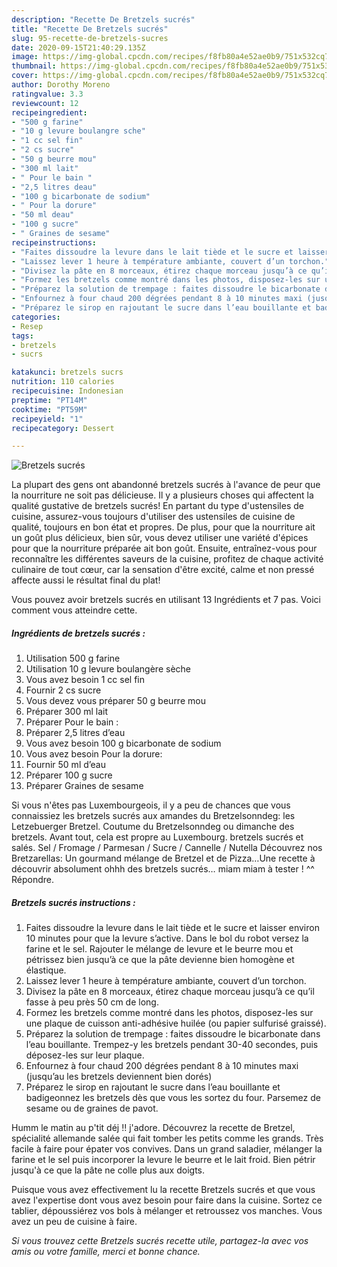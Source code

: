 ```yaml
---
description: "Recette De Bretzels sucrés"
title: "Recette De Bretzels sucrés"
slug: 95-recette-de-bretzels-sucres
date: 2020-09-15T21:40:29.135Z
image: https://img-global.cpcdn.com/recipes/f8fb80a4e52ae0b9/751x532cq70/bretzels-sucres-photo-principale-de-la-recette.jpg
thumbnail: https://img-global.cpcdn.com/recipes/f8fb80a4e52ae0b9/751x532cq70/bretzels-sucres-photo-principale-de-la-recette.jpg
cover: https://img-global.cpcdn.com/recipes/f8fb80a4e52ae0b9/751x532cq70/bretzels-sucres-photo-principale-de-la-recette.jpg
author: Dorothy Moreno
ratingvalue: 3.3
reviewcount: 12
recipeingredient:
- "500 g farine"
- "10 g levure boulangre sche"
- "1 cc sel fin"
- "2 cs sucre"
- "50 g beurre mou"
- "300 ml lait"
- " Pour le bain "
- "2,5 litres deau"
- "100 g bicarbonate de sodium"
- " Pour la dorure"
- "50 ml deau"
- "100 g sucre"
- " Graines de sesame"
recipeinstructions:
- "Faites dissoudre la levure dans le lait tiède et le sucre et laisser environ 10 minutes pour que la levure s’active. Dans le bol du robot versez la farine et le sel. Rajouter le mélange de levure et le beurre mou et pétrissez bien jusqu’à ce que la pâte devienne bien homogène et élastique."
- "Laissez lever 1 heure à température ambiante, couvert d’un torchon."
- "Divisez la pâte en 8 morceaux, étirez chaque morceau jusqu’à ce qu’il fasse à peu près 50 cm de long."
- "Formez les bretzels comme montré dans les photos, disposez-les sur une plaque de cuisson anti-adhésive huilée (ou papier sulfurisé graissé)."
- "Préparez la solution de trempage : faites dissoudre le bicarbonate dans l’eau bouillante. Trempez-y les bretzels pendant 30-40 secondes, puis déposez-les sur leur plaque."
- "Enfournez à four chaud 200 dégrées pendant 8 à 10 minutes maxi (jusqu’au les bretzels deviennent bien dorés)"
- "Préparez le sirop en rajoutant le sucre dans l’eau bouillante et badigeonnez les bretzels dès que vous les sortez du four. Parsemez de sesame ou de graines de pavot."
categories:
- Resep
tags:
- bretzels
- sucrs

katakunci: bretzels sucrs 
nutrition: 110 calories
recipecuisine: Indonesian
preptime: "PT14M"
cooktime: "PT59M"
recipeyield: "1"
recipecategory: Dessert

---
```



![Bretzels sucrés](https://img-global.cpcdn.com/recipes/f8fb80a4e52ae0b9/751x532cq70/bretzels-sucres-photo-principale-de-la-recette.jpg)

La plupart des gens ont abandonné bretzels sucrés à l'avance de peur que la nourriture ne soit pas délicieuse. Il y a plusieurs choses qui affectent la qualité gustative de bretzels sucrés! En partant du type d'ustensiles de cuisine, assurez-vous toujours d'utiliser des ustensiles de cuisine de qualité, toujours en bon état et propres. De plus, pour que la nourriture ait un goût plus délicieux, bien sûr, vous devez utiliser une variété d'épices pour que la nourriture préparée ait bon goût. Ensuite, entraînez-vous pour reconnaître les différentes saveurs de la cuisine, profitez de chaque activité culinaire de tout cœur, car la sensation d'être excité, calme et non pressé affecte aussi le résultat final du plat!

<!--inarticleads1-->

Vous pouvez avoir bretzels sucrés en utilisant 13 Ingrédients et 7 pas. Voici comment vous atteindre cette.

##### Ingrédients de bretzels sucrés :

1. Utilisation 500 g farine
1. Utilisation 10 g levure boulangère sèche
1. Vous avez besoin 1 cc sel fin
1. Fournir 2 cs sucre
1. Vous devez vous préparer 50 g beurre mou
1. Préparer 300 ml lait
1. Préparer  Pour le bain :
1. Préparer 2,5 litres d’eau
1. Vous avez besoin 100 g bicarbonate de sodium
1. Vous avez besoin  Pour la dorure:
1. Fournir 50 ml d’eau
1. Préparer 100 g sucre
1. Préparer  Graines de sesame


Si vous n&#39;êtes pas Luxembourgeois, il y a peu de chances que vous connaissiez les bretzels sucrés aux amandes du Bretzelsonndeg: les Letzebuerger Bretzel. Coutume du Bretzelsonndeg ou dimanche des bretzels. Avant tout, cela est propre au Luxembourg. bretzels sucrés et salés. Sel / Fromage / Parmesan / Sucre / Cannelle / Nutella Découvrez nos Bretzarellas: Un gourmand mélange de Bretzel et de Pizza…Une recette à découvrir absolument ohhh des bretzels sucrés… miam miam à tester ! ^^ Répondre. 

<!--inarticleads2-->

##### Bretzels sucrés instructions :

1. Faites dissoudre la levure dans le lait tiède et le sucre et laisser environ 10 minutes pour que la levure s’active. Dans le bol du robot versez la farine et le sel. Rajouter le mélange de levure et le beurre mou et pétrissez bien jusqu’à ce que la pâte devienne bien homogène et élastique.
1. Laissez lever 1 heure à température ambiante, couvert d’un torchon.
1. Divisez la pâte en 8 morceaux, étirez chaque morceau jusqu’à ce qu’il fasse à peu près 50 cm de long.
1. Formez les bretzels comme montré dans les photos, disposez-les sur une plaque de cuisson anti-adhésive huilée (ou papier sulfurisé graissé).
1. Préparez la solution de trempage : faites dissoudre le bicarbonate dans l’eau bouillante. Trempez-y les bretzels pendant 30-40 secondes, puis déposez-les sur leur plaque.
1. Enfournez à four chaud 200 dégrées pendant 8 à 10 minutes maxi (jusqu’au les bretzels deviennent bien dorés)
1. Préparez le sirop en rajoutant le sucre dans l’eau bouillante et badigeonnez les bretzels dès que vous les sortez du four. Parsemez de sesame ou de graines de pavot.


Humm le matin au p&#39;tit déj !! j&#39;adore. Découvrez la recette de Bretzel, spécialité allemande salée qui fait tomber les petits comme les grands. Très facile à faire pour épater vos convives. Dans un grand saladier, mélanger la farine et le sel puis incorporer la levure le beurre et le lait froid. Bien pétrir jusqu&#39;à ce que la pâte ne colle plus aux doigts. 

<!--inarticleads1-->

<p>
Puisque vous avez effectivement lu la recette Bretzels sucrés et que vous avez l'expertise dont vous avez besoin pour faire dans la cuisine. Sortez ce tablier, dépoussiérez vos bols à mélanger et retroussez vos manches. Vous avez un peu de cuisine à faire.
</p>

<p>
<i>Si vous trouvez cette Bretzels sucrés recette utile, partagez-la avec vos amis ou votre famille, merci et bonne chance.</i>
</p>
